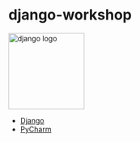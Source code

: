 # django-workshop

<a href="https://www.djangoproject.com/">
    <img style="width: 150px;" src="https://static.djangoproject.com/img/logos/django-logo-negative.png" alt="django logo" />
</a>

- [Django](https://www.djangoproject.com/)
- [PyCharm](https://www.jetbrains.com/pycharm/)
